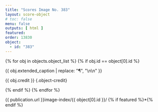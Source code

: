 ```yaml
---
title: "Scores Image No. 383"
layout: score-object
# toc: false
menu: false
outputs: [ html ]
featured: 
order: 13830
object:
  - id: "383"
---
```


{% for obj in objects.object_list %}
{% if obj.id == object[0].id %}

{{ obj.extended_caption | replace: "¶", "\n\n" }}

{{ obj.credit }} {.object-credit}

{% endif %}
{% endfor %}

<div class="object-credit object-url is-print-only">

{{ publication.url }}image-index/{{ object[0].id }}/ {% if featured %}*{% endif %}

</div>
